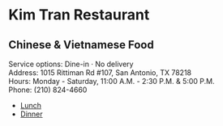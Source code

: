 <link rel="stylesheet" href="assets/css/style.css">

# Kim Tran Restaurant

## Chinese & Vietnamese Food

Service options: Dine-in · No delivery \
Address: 1015 Rittiman Rd #107, San Antonio, TX 78218 \
Hours: Monday - Saturday, 11:00 A.M. - 2:30 P.M. & 5:00 P.M.\
Phone: (210) 824-4660

- [Lunch](https://docs.google.com/document/d/1_OoSYnliNCvDhjTyLN1kUuxQUXdEcdoVT11bJpu7yXA/edit?usp=sharing)
- [Dinner](./dinner)
